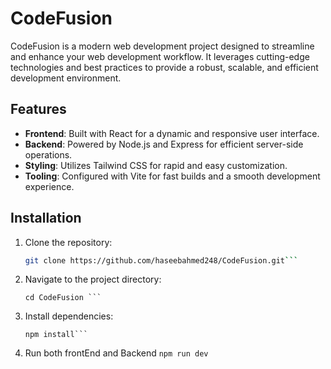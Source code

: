 # CodeFusion

CodeFusion is a modern web development project designed to streamline and enhance your web development workflow. It leverages cutting-edge technologies and best practices to provide a robust, scalable, and efficient development environment.

## Features

- **Frontend**: Built with React for a dynamic and responsive user interface.
- **Backend**: Powered by Node.js and Express for efficient server-side operations.
- **Styling**: Utilizes Tailwind CSS for rapid and easy customization.
- **Tooling**: Configured with Vite for fast builds and a smooth development experience.

## Installation

1. Clone the repository:
   ```bash
   git clone https://github.com/haseebahmed248/CodeFusion.git```
2. Navigate to the project directory:
   ```
   cd CodeFusion ```
4. Install dependencies:
   ```
   npm install```
5. Run both  frontEnd and Backend
   ``` npm run dev ```
